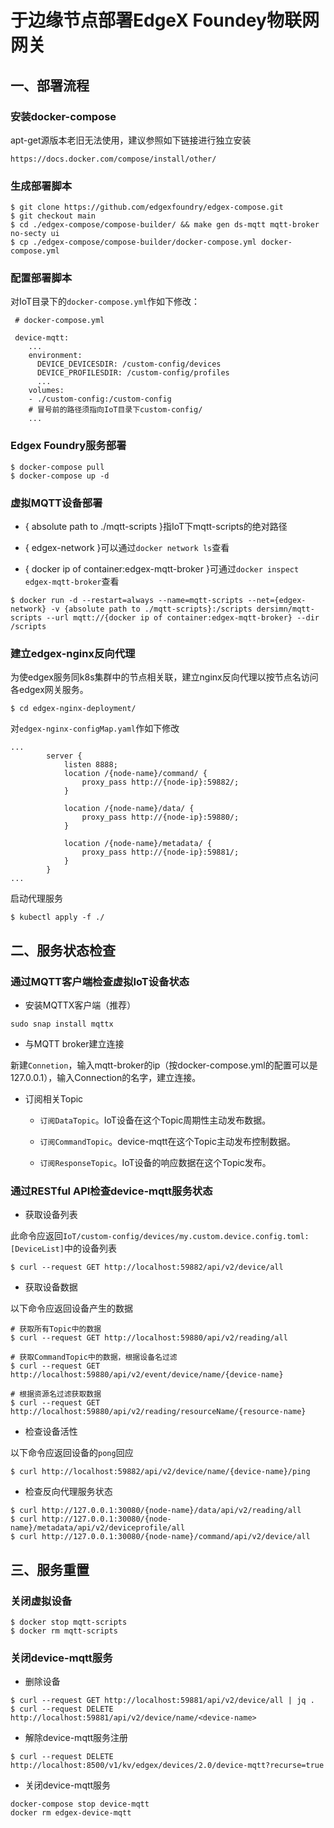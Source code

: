 # 于边缘节点部署EdgeX Foundey物联网网关

## 一、部署流程

### 安装docker-compose

apt-get源版本老旧无法使用，建议参照如下链接进行独立安装

```
https://docs.docker.com/compose/install/other/
```

### 生成部署脚本

```
$ git clone https://github.com/edgexfoundry/edgex-compose.git
$ git checkout main
$ cd ./edgex-compose/compose-builder/ && make gen ds-mqtt mqtt-broker no-secty ui
$ cp ./edgex-compose/compose-builder/docker-compose.yml docker-compose.yml
```

### 配置部署脚本

对IoT目录下的```docker-compose.yml```作如下修改：

```
 # docker-compose.yml

 device-mqtt:
    ...
    environment:
      DEVICE_DEVICESDIR: /custom-config/devices
      DEVICE_PROFILESDIR: /custom-config/profiles
      ...
    volumes:
    - ./custom-config:/custom-config
    # 冒号前的路径须指向IoT目录下custom-config/
    ...
```

### Edgex Foundry服务部署

```
$ docker-compose pull
$ docker-compose up -d
```

### 虚拟MQTT设备部署

- { absolute path to ./mqtt-scripts }指IoT下mqtt-scripts的绝对路径

- { edgex-network }可以通过`docker network ls`查看

- { docker ip of container:edgex-mqtt-broker }可通过`docker inspect edgex-mqtt-broker`查看


```
$ docker run -d --restart=always --name=mqtt-scripts --net={edgex-network} -v {absolute path to ./mqtt-scripts}:/scripts dersimn/mqtt-scripts --url mqtt://{docker ip of container:edgex-mqtt-broker} --dir /scripts
```

### 建立edgex-nginx反向代理

为使edgex服务同k8s集群中的节点相关联，建立nginx反向代理以按节点名访问各edgex网关服务。

```
$ cd edgex-nginx-deployment/
```

对`edgex-nginx-configMap.yaml`作如下修改

```
...
        server {
            listen 8888;
            location /{node-name}/command/ {
                proxy_pass http://{node-ip}:59882/;
            }

            location /{node-name}/data/ {
                proxy_pass http://{node-ip}:59880/;
            }

            location /{node-name}/metadata/ {
                proxy_pass http://{node-ip}:59881/;
            }
        }
...
```
启动代理服务
```
$ kubectl apply -f ./
```


## 二、服务状态检查

### 通过MQTT客户端检查虚拟IoT设备状态

- 安装MQTTX客户端（推荐）

```
sudo snap install mqttx
```
- 与MQTT broker建立连接

新建`Connetion`，输入mqtt-broker的ip（按docker-compose.yml的配置可以是127.0.0.1），输入Connection的名字，建立连接。

- 订阅相关Topic

  - `订阅DataTopic`。IoT设备在这个Topic周期性主动发布数据。

  - `订阅CommandTopic`。device-mqtt在这个Topic主动发布控制数据。

  - `订阅ResponseTopic`。IoT设备的响应数据在这个Topic发布。

### 通过RESTful API检查device-mqtt服务状态

- 获取设备列表

此命令应返回`IoT/custom-config/devices/my.custom.device.config.toml: [DeviceList]`中的设备列表

```
$ curl --request GET http://localhost:59882/api/v2/device/all
```

- 获取设备数据

以下命令应返回设备产生的数据

```
# 获取所有Topic中的数据
$ curl --request GET http://localhost:59880/api/v2/reading/all

# 获取CommandTopic中的数据，根据设备名过滤
$ curl --request GET http://localhost:59880/api/v2/event/device/name/{device-name}

# 根据资源名过滤获取数据
$ curl --request GET http://localhost:59880/api/v2/reading/resourceName/{resource-name}
```

- 检查设备活性

以下命令应返回设备的`pong`回应

```
$ curl http://localhost:59882/api/v2/device/name/{device-name}/ping
```

- 检查反向代理服务状态

```
$ curl http://127.0.0.1:30080/{node-name}/data/api/v2/reading/all
$ curl http://127.0.0.1:30080/{node-name}/metadata/api/v2/deviceprofile/all
$ curl http://127.0.0.1:30080/{node-name}/command/api/v2/device/all
```

## 三、服务重置

### 关闭虚拟设备

```
$ docker stop mqtt-scripts
$ docker rm mqtt-scripts
```

### 关闭device-mqtt服务

- 删除设备

```
$ curl --request GET http://localhost:59881/api/v2/device/all | jq .
$ curl --request DELETE http://localhost:59881/api/v2/device/name/<device-name>
```

- 解除device-mqtt服务注册

```
$ curl --request DELETE http://localhost:8500/v1/kv/edgex/devices/2.0/device-mqtt?recurse=true
```

- 关闭device-mqtt服务

```
docker-compose stop device-mqtt
docker rm edgex-device-mqtt
```




